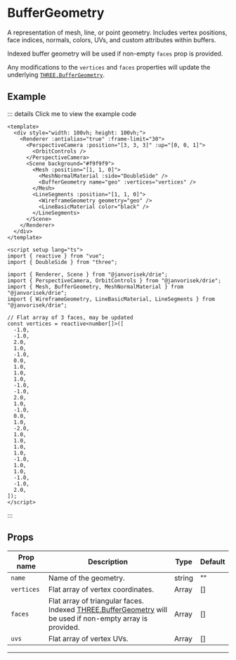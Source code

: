 # BufferGeometry

  <script setup>
    import BufferGeometry from '../../examples/BufferGeometry.vue'
  </script>

A representation of mesh, line, or point geometry. Includes vertex positions, face indices, normals, colors, UVs, and custom attributes within buffers.

Indexed buffer geometry will be used if non-empty `faces` prop is provided.

Any modifications to the `vertices` and `faces` properties will update the underlying [`THREE.BufferGeometry`](https://threejs.org/docs/#api/en/core/BufferGeometry).

## Example

  <ClientOnly>
  <BufferGeometry />
  </ClientOnly>

::: details Click me to view the example code

```vue{9,13}
<template>
  <div style="width: 100vh; height: 100vh;">
    <Renderer :antialias="true" :frame-limit="30">
      <PerspectiveCamera :position="[3, 3, 3]" :up="[0, 0, 1]">
        <OrbitControls />
      </PerspectiveCamera>
      <Scene background="#f9f9f9">
        <Mesh :position="[1, 1, 0]">
          <MeshNormalMaterial :side="DoubleSide" />
          <BufferGeometry name="geo" :vertices="vertices" />
        </Mesh>
        <LineSegments :position="[1, 1, 0]">
          <WireframeGeometry geometry="geo" />
          <LineBasicMaterial color="black" />
        </LineSegments>
      </Scene>
    </Renderer>
  </div>
</template>

<script setup lang="ts">
import { reactive } from "vue";
import { DoubleSide } from "three";

import { Renderer, Scene } from "@janvorisek/drie";
import { PerspectiveCamera, OrbitControls } from "@janvorisek/drie";
import { Mesh, BufferGeometry, MeshNormalMaterial } from "@janvorisek/drie";
import { WireframeGeometry, LineBasicMaterial, LineSegments } from "@janvorisek/drie";

// Flat array of 3 faces, may be updated
const vertices = reactive<number[]>([
  -1.0,
  -1.0,
  2.0,
  1.0,
  -1.0,
  0.0,
  1.0,
  1.0,
  1.0,
  -1.0,
  -1.0,
  2.0,
  1.0,
  -1.0,
  0.0,
  1.0,
  -2.0,
  1.0,
  1.0,
  1.0,
  1.0,
  -1.0,
  1.0,
  1.0,
  -1.0,
  -1.0,
  2.0,
]);
</script>
```

:::


## Props

| Prop name | Description                                                                                                                                                           | Type   | Default     |
| --------- | --------------------------------------------------------------------------------------------------------------------------------------------------------------------- | ------ | ----------- |
|` name      `| Name of the geometry.                                                                                                                                                 | string | ""          |
|` vertices  `| Flat array of vertex coordinates.                                                                                                                                     | Array  | [] |
|` faces     `| Flat array of triangular faces.<br/>Indexed [THREE.BufferGeometry](https://threejs.org/docs/#api/en/core/BufferGeometry) will be used if non-empty array is provided. | Array  | [] |
|` uvs       `| Flat array of vertex UVs.                                                                                                                                             | Array  | [] |

---

